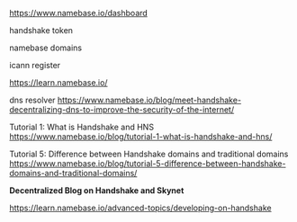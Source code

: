 

https://www.namebase.io/dashboard


handshake token

namebase domains

icann register


https://learn.namebase.io/

dns resolver
https://www.namebase.io/blog/meet-handshake-decentralizing-dns-to-improve-the-security-of-the-internet/


Tutorial 1: What is Handshake and HNS
https://www.namebase.io/blog/tutorial-1-what-is-handshake-and-hns/

Tutorial 5: Difference between Handshake domains and traditional domains
https://www.namebase.io/blog/tutorial-5-difference-between-handshake-domains-and-traditional-domains/





**Decentralized Blog on Handshake and Skynet**

https://learn.namebase.io/advanced-topics/developing-on-handshake
